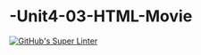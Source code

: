 # -Unit4-03-HTML-Movie
[![GitHub's Super Linter](https://github.com/ICS20-Programming-EverettB/-Unit4-03-HTML-Movie/workflows/GitHub's%20Super%20Linter/badge.svg)](https://github.com/ICS20-Programming-EverettB/-Unit4-03-HTML-Movie/actions)

